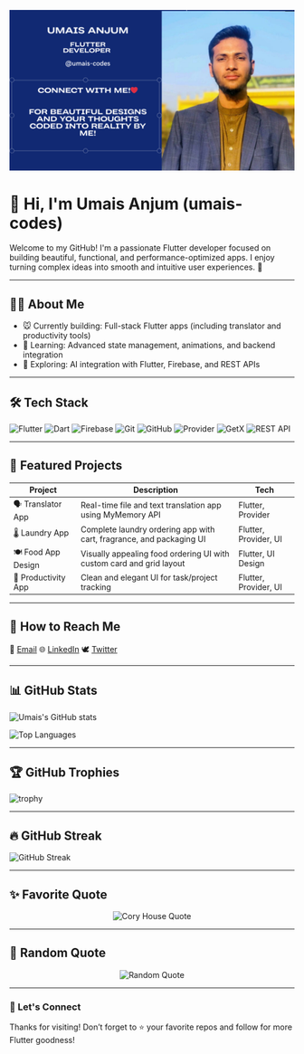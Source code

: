 <!-- Profile Banner -->
![Banner](https://raw.githubusercontent.com/umais-codes/umais-codes/main/umais-.png)


# 👋 Hi, I'm Umais Anjum (umais-codes)

Welcome to my GitHub! I'm a passionate Flutter developer focused on building beautiful, functional, and performance-optimized apps. I enjoy turning complex ideas into smooth and intuitive user experiences. 🚀

---

## 👨‍💼 About Me

- 🐭 Currently building: Full-stack Flutter apps (including translator and productivity tools)  
- 🌱 Learning: Advanced state management, animations, and backend integration  
- 🧠 Exploring: AI integration with Flutter, Firebase, and REST APIs  

---

## 🛠️ Tech Stack

![Flutter](https://img.shields.io/badge/Flutter-02569B?style=for-the-badge&logo=flutter&logoColor=white)
![Dart](https://img.shields.io/badge/Dart-0175C2?style=for-the-badge&logo=dart&logoColor=white)
![Firebase](https://img.shields.io/badge/Firebase-FFCA28?style=for-the-badge&logo=firebase&logoColor=black)
![Git](https://img.shields.io/badge/Git-F05032?style=for-the-badge&logo=git&logoColor=white)
![GitHub](https://img.shields.io/badge/GitHub-181717?style=for-the-badge&logo=github&logoColor=white)
![Provider](https://img.shields.io/badge/Provider-0A8F5C?style=for-the-badge&logo=provider&logoColor=white)
![GetX](https://img.shields.io/badge/GetX-9400D3?style=for-the-badge&logo=flutter&logoColor=white)
![REST API](https://img.shields.io/badge/REST%20API-1E90FF?style=for-the-badge)

---

## 💼 Featured Projects

| Project             | Description                                                          | Tech                  |
| ------------------- | -------------------------------------------------------------------- | --------------------- |
| 🗣️ Translator App  | Real-time file and text translation app using MyMemory API           | Flutter, Provider     |
| 🌡️ Laundry App     | Complete laundry ordering app with cart, fragrance, and packaging UI | Flutter, Provider, UI |
| 🍽️ Food App Design | Visually appealing food ordering UI with custom card and grid layout | Flutter, UI Design    |
| 🧠 Productivity App | Clean and elegant UI for task/project tracking                       | Flutter, Provider, UI |

---

## 📢 How to Reach Me

📧 [Email](mailto:umaisanjum8686@gmail.com)  🌐 [LinkedIn](https://www.linkedin.com/in/umais-anjum/)  🕊️ [Twitter](https://x.com/AnjumUmais)  

---

## 📊 GitHub Stats

![Umais's GitHub stats](https://github-readme-stats.vercel.app/api?username=umais-codes&show_icons=true&theme=radical)  

![Top Languages](https://github-readme-stats.vercel.app/api/top-langs/?username=umais-codes&layout=compact&theme=radical)  

---

## 🏆 GitHub Trophies

![trophy](https://github-profile-trophy.vercel.app/?username=umais-codes&theme=radical)

---

## 🔥 GitHub Streak

![GitHub Streak](https://streak-stats.demolab.com?user=umais-codes&theme=radical&hide_border=false)

---

## ✨ Favorite Quote

<p align="center">
  <img src="https://quotes-github-readme.vercel.app/api?type=horizontal&theme=radical&quote=Code%20is%20like%20humor.%20When%20you%20have%20to%20explain%20it,%20it%E2%80%99s%20bad.&author=Cory%20House" alt="Cory House Quote"/>
</p>

---

## 🔄 Random Quote

<p align="center">
  <img src="https://quotes-github-readme.vercel.app/api?type=horizontal&theme=merko" alt="Random Quote"/>
</p>

---

### 🌟 Let's Connect

Thanks for visiting! Don’t forget to ⭐️ your favorite repos and follow for more Flutter goodness!
